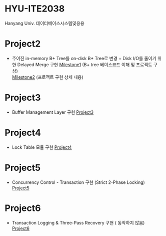 # HYU-ITE2038
Hanyang Univ. 데이터베이스시스템및응용

# Project2
- 주어진 in-memory B+ Tree를 on-disk B+ Tree로 변경 + Disk I/O를 줄이기 위한 Delayed Merge 구현
[Milestone1](https://github.com/dycha0430/HYU-ITE2038/wiki/Project2-Milestone1) (B+ tree 베이스코드 이해 및 프로젝트 구상)  
[Milestone2](https://github.com/dycha0430/HYU-ITE2038/wiki/Project2-Milestone2) (프로젝트 구현 상세 내용)

# Project3
- Buffer Management Layer 구현
[Project3](https://github.com/dycha0430/HYU-ITE2038/wiki/Project3)

# Project4
- Lock Table 모듈 구현
[Project4](https://github.com/dycha0430/HYU-ITE2038/wiki/Project4)

# Project5
- Concurrency Control - Transaction 구현 (Strict 2-Phase Locking)
[Project5](https://github.com/dycha0430/HYU-ITE2038/wiki/Project5)

# Project6
- Transaction Logging & Three-Pass Recovery 구현 ( 동작하지 않음)
[Project6](https://github.com/dycha0430/HYU-ITE2038/wiki/Project6)
